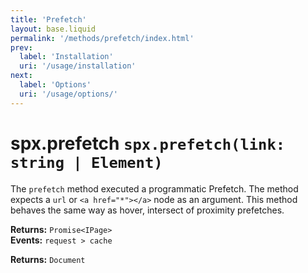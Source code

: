 ```yaml
---
title: 'Prefetch'
layout: base.liquid
permalink: '/methods/prefetch/index.html'
prev:
  label: 'Installation'
  uri: '/usage/installation'
next:
  label: 'Options'
  uri: '/usage/options/'
---
```


# spx.prefetch `spx.prefetch(link: string | Element)`

The `prefetch` method executed a programmatic Prefetch. The method expects a `url` or `<a href="*"></a>` node as an argument. This method behaves the same way as hover, intersect of proximity prefetches.

**Returns:** `Promise<IPage>`<br>
**Events:** `request > cache`

**Returns:** `Document`<br>
